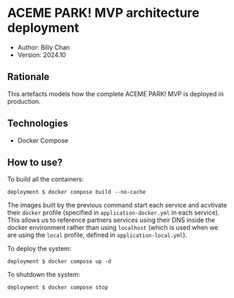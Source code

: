 # ACEME PARK! MVP architecture deployment

- Author: Billy Chan
- Version: 2024.10

## Rationale

This artefacts models how the complete ACEME PARK! MVP is deployed in production.

## Technologies

- Docker Compose

## How to use?

To build all the containers:

```
deployment $ docker compose build --no-cache
```

The images built by the previous command start each service and acvtivate their `docker` profile (specified in `application-docker.yml` in each service). This allows us to reference partners services using their DNS inside the docker environment rather than using `localhost` (which is used when we are using the `local` profile, defined in `application-local.yml`).

To deploy the system:

```
deployment $ docker compose up -d
```

To shutdown the system:

```
deployment $ docker compose stop
```

